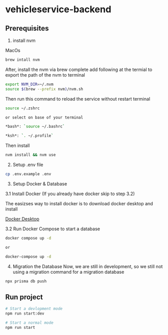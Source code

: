 # vehicleservice-backend 

## Prerequisites 

1. install nvm

MacOs 
```sh
brew intall nvm 
```

After, install the nvm via brew complete add following at the termial to export the path of the nvm to terminal
```sh
export NVM_DIR=~/.nvm
source $(brew --prefix nvm)/nvm.sh
```

Then run this command to reload the service without restart terminal
```sh
source ~/.zshrc

or select on base of your terminal

*bash*: `source ~/.bashrc`

*ksh*: `. ~/.profile`
```

Then install

```sh
nvm install && nvm use 
```


2. Setup .env file

```sh
cp .env.example .env
```

3. Setup Docker & Database

3.1 Install Docker (If you already have docker skip to step 3.2)

The easizses way to install docker is to download docker desktop and install
 
 [Docker Desktop](https://www.docker.com/products/docker-desktop/)


3.2 Run Docker Compose to start a database

```sh
docker compose up -d 

or 

docker-compose up -d
```


4. Migration the Database
Now, we are still in development, so we still not using a migration command for a migration database

```sh
npx prisma db push
```

## Run project
```sh
# Start a devlopment mode 
npm run start:dev

# Start a normal mode 
npm run start
```
